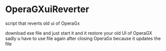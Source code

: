 # OperaGXuiReverter
script that reverts old ui of OperaGx 

download exe file and just start it and it restore your old UI of OperaGX sadly u have to use file again after closing OperaGx because it updates the file 
